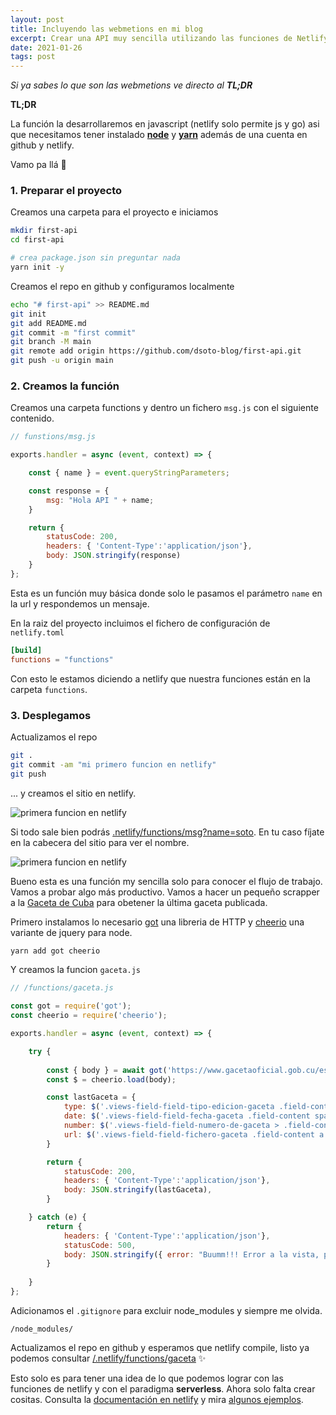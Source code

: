 ```yaml
---
layout: post
title: Incluyendo las webmetions en mi blog
excerpt: Crear una API muy sencilla utilizando las funciones de Netlify.
date: 2021-01-26
tags: post
---
```



*Si ya sabes lo que son las webmetions ve directo al **TL;DR***



**TL;DR**

La función la desarrollaremos en javascript (netlify solo permite js y go) asi que necesitamos tener instalado [**node**](https://nodejs.org/) y **[yarn](https://yarnpkg.com)** además de una cuenta en github y netlify.

Vamo pa llá 🏃

### 1. Preparar el proyecto ###

Creamos una carpeta para el proyecto e iniciamos

```bash
mkdir first-api
cd first-api

# crea package.json sin preguntar nada
yarn init -y
```

Creamos el repo en github y configuramos localmente

```bash
echo "# first-api" >> README.md
git init
git add README.md
git commit -m "first commit"
git branch -M main
git remote add origin https://github.com/dsoto-blog/first-api.git
git push -u origin main
```

### 2. Creamos la función ###

Creamos una carpeta functions y dentro un fichero `msg.js` con el siguiente contenido. 

```javascript
// funstions/msg.js

exports.handler = async (event, context) => {

    const { name } = event.queryStringParameters;

    const response = {
        msg: "Hola API " + name;
    }

    return {
        statusCode: 200,
        headers: { 'Content-Type':'application/json'},            
        body: JSON.stringify(response)  
    }     
};

```

Esta es un función muy básica donde solo le pasamos el parámetro `name` en la url y respondemos un mensaje. 

En la raiz del proyecto incluimos el fichero de configuración de `netlify.toml`


```toml
[build]
functions = "functions"
```

Con esto le estamos diciendo a netlify que nuestra funciones están en la carpeta `functions`.

### 3. Desplegamos  ###

Actualizamos el repo

```bash
git .
git commit -am "mi primero funcion en netlify" 
git push
```

... y creamos el sitio en netlify. 

![primera funcion en netlify](/img/create_my_first_api.jpg)

Si todo sale bien podrás [.netlify/functions/msg?name=soto](https://hungry-cray-9233f0.netlify.app/.netlify/functions/msg?name=soto). En tu caso fíjate en la cabecera del sitio para ver el nombre.

![primera funcion en netlify](/img/header_first_function.jpg)


Bueno esta es una función my sencilla solo para conocer el flujo de trabajo. Vamos a probar algo más productivo. Vamos a hacer un pequeño scrapper a la [Gaceta de Cuba](https://www.gacetaoficial.gob.cu/es) para obetener la última gaceta publicada.

Primero instalamos lo necesario [got](https://github.com/sindresorhus/got) una libreria de HTTP y [cheerio](https://cheerio.js.org/) una variante de jquery para node.

```bash
yarn add got cheerio
```

Y creamos la funcion `gaceta.js`

```javascript
// /functions/gaceta.js

const got = require('got');
const cheerio = require('cheerio');

exports.handler = async (event, context) => {

    try {
        
        const { body } = await got('https://www.gacetaoficial.gob.cu/es');
        const $ = cheerio.load(body);

        const lastGaceta = {
            type: $('.views-field-field-tipo-edicion-gaceta .field-content').text(),
            date: $('.views-field-field-fecha-gaceta .field-content span').attr('content'),
            number: $('.views-field-field-numero-de-gaceta > .field-content').first().text(),
            url: $('.views-field-field-fichero-gaceta .field-content a').attr('href'),
        }

        return {
            statusCode: 200,
            headers: { 'Content-Type':'application/json'},            
            body: JSON.stringify(lastGaceta),   
        }     

    } catch (e) {
        return {
            headers: { 'Content-Type':'application/json'},            
            statusCode: 500,
            body: JSON.stringify({ error: "Buumm!!! Error a la vista, prueba mas tarde"}),   
        }     
    
    }
};
```

Adicionamos el `.gitignore` para excluir node_modules y siempre me olvida.

```gitignore
/node_modules/
```

Actualizamos el repo en github y esperamos que netlify compile, listo ya podemos consultar [/.netlify/functions/gaceta](https://hungry-cray-9233f0.netlify.app/.netlify/functions/gaceta) ✨

Esto solo es para tener una idea de lo que podemos lograr con las funciones de netlify y con el paradigma **serverless**. Ahora solo falta crear cositas. Consulta la [documentación en netlify](https://docs.netlify.com/functions/overview/) y mira [algunos ejemplos](https://functions.netlify.com/examples).

